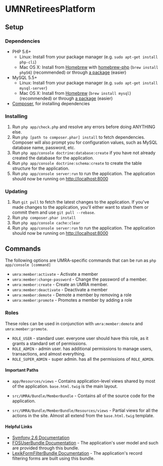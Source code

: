 # UMNRetireesPlatform

## Setup
### Dependencies
* PHP 5.6+
  * Linux: Install from your package manager (e.g. `sudo apt-get install php-cli`)
  * Mac OS X: Install from [Homebrew](http://brew.sh) with [homebrew-php](https://github.com/Homebrew/homebrew-php) (`brew install php56`) (recommended) or through [a package](http://php-osx.liip.ch/) (easier)
* MySQL 5.5+
  * Linux: Install from your package manager (e.g. `sudo apt-get install mysql-server`)
  * Mac OS X: Install from [Homebrew](http://brew.sh) (`brew install mysql`) (recommended) or through [a package](https://dev.mysql.com/downloads/mysql/) (easier)
* [Composer](http://getcomposer.org), for installing dependencies

### Installing
1. Run `php app/check.php` and resolve any errors before doing ANYTHING else.
2. Run `php [path to composer.phar] install` to fetch dependencies. Composer will also prompt you for configuration values, such as MySQL database name, password, etc.
3. Run `php app/console doctrine:database:create` if you have not already created the database for the application.
4. Run `php app/console doctrine:schema:create` to create the table structure for the application.
5. Run `php app/console server:run` to run the application. The application should now be running on [http://localhost:8000](http://localhost:8000)

### Updating
1. Run `git pull` to fetch the latest changes to the application. If you've made changes to the application, you'll either want to stash them or commit them and use `git pull --rebase`.
2. Run `php composer.phar install`
3. Run `php app/console cache:clear`
4. Run `php app/console server:run` to run the application. The application should now be running on [http://localhost:8000](http://localhost:8000)

## Commands

The following options are UMRA-specific commands that can be run as `php app/console [command]`

* `umra:member:activate` - Activate a member
* `umra:member:change-password` - Change the password of a member.
* `umra:member:create` - Create an UMRA member.
* `umra:member:deactivate` - Deactivate a member
* `umra:member:demote` - Demote a member by removing a role
* `umra:member:promote` - Promotes a member by adding a role

### Roles

These roles can be used in conjunction with `umra:member:demote` and `umra:member:promote`.

* `ROLE_USER` - standard user. everyone user should have this role, as it grants a standard set of permissions.
* `ROLE_ADMIN` - admin user. has additional permissions to manage users, transactions, and almost everything.
* `ROLE_SUPER_ADMIN` - super admin. has all the permissions of `ROLE_ADMIN`.


#### Important Paths

* `app/Resources/views` - Contains application-level views shared by most of the application. `base.html.twig` is the main layout.

* `src/UMRA/Bundle/MemberBundle` - Contains all of the source code for the application.

* `src/UMRA/Bundle/MemberBundle/Resources/views` - Partial views for all the actions in the site. Almost all extend from the `base.html.twig` template.

#### Helpful Links

* [Symfony 2.6 Documentation](https://symfony.com/doc/2.6/index.html)
* [FOSUserBundle Documentation](https://github.com/FriendsOfSymfony/FOSUserBundle/tree/master/Resources/doc) - The application's user model and such are provided through this bundle.
* [LexikFormFilterBundle Documentation](https://github.com/lexik/LexikFormFilterBundle) - The application's record filtering forms are built using this bundle.
